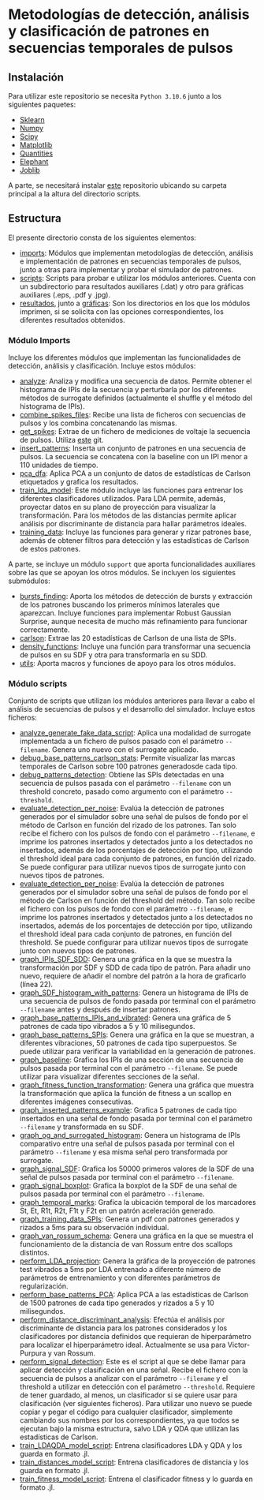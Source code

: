 # Metodologías de detección, análisis y clasificación de patrones en secuencias temporales de pulsos

## Instalación
Para utilizar este repositorio se necesita `Python 3.10.6` junto a los siguientes paquetes:
* [Sklearn](https://scikit-learn.org/stable/install.html)
* [Numpy](https://numpy.org/install/)
* [Scipy](https://scipy.org/install/)
* [Matplotlib](https://matplotlib.org/stable/users/installing/index.html)
* [Quantities](https://pypi.org/project/quantities/)
* [Elephant](https://elephant.readthedocs.io/en/v0.7.0/install.html)
* [Joblib](https://joblib.readthedocs.io/en/stable/)

A parte, se necesitará instalar [este](https://github.com/angellareo/bio-utils) repositorio ubicando su carpeta principal a la altura del directorio scripts.

## Estructura
El presente directorio consta de los siguientes elementos:
* [imports](imports/): Módulos que implementan metodologías de detección, análisis e implementación de patrones en secuencias temporales de pulsos, junto a otras para implementar y probar el simulador de patrones.
* [scripts](scripts/): Scripts para probar e utilizar los módulos anteriores. Cuenta con un subdirectorio para resultados auxiliares (.dat) y otro para gráficas auxiliares (.eps, .pdf y .jpg).
* [resultados](resultados/), junto a [gráficas](graficas/): Son los directorios en los que los módulos imprimen, si se solicita con las opciones correspondientes, los diferentes resultados obtenidos.

### Módulo Imports
Incluye los diferentes módulos que implementan las funcionalidades de detección, análisis y clasificación. Incluye estos módulos:
* [analyze](imports/analyze.py): Analiza y modifica una secuencia de datos. Permite obtener el histograma de IPIs de la secuencia y perturbarla por los diferentes métodos de surrogate definidos (actualmente el shuffle y el método del histograma de IPIs).
* [combine_spikes_files](imports/combine_spikes_files.py): Recibe una lista de ficheros con secuencias de pulsos y los combina concatenando las mismas.
* [get_spikes](imports/get_spikes.py): Extrae de un fichero de mediciones de voltaje la secuencia de pulsos. Utiliza [este](https://github.com/angellareo/bio-utils) git.
* [insert_patterns](imports/insert_patterns.py): Inserta un conjunto de patrones en una secuencia de pulsos. La secuencia se concatena con la baseline con un IPI menor a 110 unidades de tiempo.
* [pca_dfa](imports/pca_dfa.py): Aplica PCA a un conjunto de datos de estadísticas de Carlson etiquetados y grafica los resultados.
* [train_lda_model](imports/train_lda_model.py): Este módulo incluye las funciones para entrenar los diferentes clasificadores utilizados. Para LDA permite, además, proyectar datos en su plano de proyección para visualizar la transformación. Para los métodos de las distancias permite aplicar análisis por discriminante de distancia para hallar parámetros ideales.
* [training_data](imports/training_data.py): Incluye las funciones para generar y rizar patrones base, además de obtener filtros para detección y las estadísticas de Carlson de estos patrones.

A parte, se incluye un módulo `support` que aporta funcionalidades auxiliares sobre las que se apoyan los otros módulos. Se incluyen los siguientes submódulos:
* [bursts_finding](imports/support/bursts_finding.py): Aporta los métodos de detección de bursts y extracción de los patrones buscando los primeros mínimos laterales que aparezcan. Incluye funciones para implementar Robust Gaussian Surprise, aunque necesita de mucho más refinamiento para funcionar correctamente.
* [carlson](imports/support/carlson.py): Extrae las 20 estadísticas de Carlson de una lista de SPIs.
* [density_functions](imports/support/density_functions.py): Incluye una función para transformar una secuencia de pulsos en su SDF y otra para transformarla en su SDD.
* [utils](imports/support/utils.py): Aporta macros y funciones de apoyo para los otros módulos.

### Módulo scripts
Conjunto de scripts que utilizan los módulos anteriores para llevar a cabo el análisis de secuencias de pulsos y el desarrollo del simulador. Incluye estos ficheros:
* [analyze_generate_fake_data_script](scripts/analyze_generate_fake_data_script.py): Aplica una modalidad de surrogate implementada a un fichero de pulsos pasado con el parámetro `--filename`. Genera uno nuevo con el surrogate aplicado.
* [debug_base_patterns_carlson_stats](scripts/debug_base_patterns_carlson_stats.py): Permite visualizar las marcas temporales de Carlson sobre 100 patrones generadosde cada tipo.
* [debug_patterns_detection](scripts/debug_patterns_detection.py): Obtiene las SPIs detectadas en una secuencia de pulsos pasada con el parámetro `--filename` con un threshold concreto, pasado como argumento con el parámetro `--threshold`.
* [evaluate_detection_per_noise](scripts/evaluate_detection_per_noise.py): Evalúa la detección de patrones generados por el simulador sobre una señal de pulsos de fondo por el método de Carlson en función del rizado de los patrones. Tan solo recibe el fichero con los pulsos de fondo con el parámetro `--filename`, e imprime los patrones insertados y detectados junto a los detectados no insertados, además de los porcentajes de detección por tipo, utilizando el threshold ideal para cada conjunto de patrones, en función del rizado. Se puede configurar para utilizar nuevos tipos de surrogate junto con nuevos tipos de patrones.
* [evaluate_detection_per_noise](scripts/evaluate_detection_per_noise.py): Evalúa la detección de patrones generados por el simulador sobre una señal de pulsos de fondo por el método de Carlson en función del threshold del método. Tan solo recibe el fichero con los pulsos de fondo con el parámetro `--filename`, e imprime los patrones insertados y detectados junto a los detectados no insertados, además de los porcentajes de detección por tipo, utilizando el threshold ideal para cada conjunto de patrones, en función del threshold. Se puede configurar para utilizar nuevos tipos de surrogate junto con nuevos tipos de patrones.
* [graph_IPIs_SDF_SDD](scripts/graph_IPIs_SDF_SDD.py): Genera una gráfica en la que se muestra la transformación por SDF y SDD de cada tipo de patrón. Para añadir uno nuevo, requiere de añadir el nombre del patrón a la hora de graficarlo (línea 22).
* [graph_SDF_histogram_with_patterns](scripts/graph_SDF_histogram_with_patterns.py): Genera un histograma de IPIs de una secuencia de pulsos de fondo pasada por terminal con el parámetro `--filename` antes y después de insertar patrones.
* [graph_base_patterns_IPIs_and_vibrated](scripts/graph_base_patterns_IPIs_and_vibrated.py): Genera una gráfica de 5 patrones de cada tipo vibrados a 5 y 10 milisegundos.
* [graph_base_patterns_SPIs](scripts/graph_base_patterns_SPIs.py): Genera una gráfica en la que se muestran, a diferentes vibraciones, 50 patrones de cada tipo superpuestos. Se puede utilizar para verificar la variabilidad en la generación de patrones.
* [graph_baseline](scripts/graph_baseline.py): Grafica los IPIs de una sección de una secuencia de pulsos pasada por terminal con el parámetro `--filename`. Se puede utilizar para visualizar diferentes secciones de la señal.
* [graph_fitness_function_transformation](scripts/graph_fitness_function_transformation.py): Genera una gráfica que muestra la transformación que aplica la función de fitness a un scallop en diferentes imágenes consecutivas.
* [graph_inserted_patterns_example](scripts/graph_inserted_patterns_example.py): Grafica 5 patrones de cada tipo insertados en una señal de fondo pasada por terminal con el parámetro `--filename` y transformada en su SDF.
* [graph_og_and_surrogated_histogram](scripts/graph_og_and_surrogated_histogram.py): Genera un histograma de IPIs comparativo entre una señal de pulsos pasada por terminal con el parámetro `--filename` y esa misma señal pero transformada por surrogate.
* [graph_signal_SDF](scripts/graph_signal_SDF.py): Grafica los 50000 primeros valores de la SDF de una señal de pulsos pasada por terminal con el parámetro `--filename`.
* [graph_signal_boxplot](scripts/graph_signal_boxplot.py): Grafica la boxplot de la SDF de una señal de pulsos pasada por terminal con el parámetro `--filename`.
* [graph_temporal_marks](scripts/graph_temporal_marks.py): Grafica la ubicación temporal de los marcadores St, Et, R1t, R2t, F1t y F2t en un patrón aceleración generado.
* [graph_training_data_SPIs](scripts/graph_training_data_SPIs.py): Genera un pdf con patrones generados y rizados a 5ms para su observación individual.
* [graph_van_rossum_schema](scripts/graph_van_rossum_schema.py): Genera una gráfica en la que se muestra el funcionamiento de la distancia de van Rossum entre dos scallops distintos.
* [perform_LDA_projection](scripts/perform_LDA_projection.py): Genera la gráfica de la proyección de patrones test vibrados a 5ms por LDA entrenado a diferente número de parámetros de entrenamiento y con diferentes parámetros de regularización.
* [perform_base_patterns_PCA](scripts/perform_base_patterns_PCA.py): Aplica PCA a las estadísticas de Carlson de 1500 patrones de cada tipo generados y rizados a 5 y 10 milisegundos.
* [perform_distance_discriminant_analysis](scripts/perform_distance_discriminant_analysis.py): Efectúa el análisis por discriminante de distancia para los patrones considerados y los clasificadores por distancia definidos que requieran de hiperparámetro para localizar el hiperparámetro ideal. Actualmente se usa para Victor-Purpura y van Rossum.
* [perform_signal_detection](scripts/perform_signal_detection.py): Este es el script al que se debe llamar para aplicar detección y clasificación en una señal. Recibe el fichero con la secuencia de pulsos a analizar con el parámetro `--filename` y el threshold a utilizar en detección con el parámetro `--threshold`. Requiere de tener guardado, al menos, un clasificador si se quiere usar para clasificación (ver siguientes ficheros). Para utilizar uno nuevo se puede copiar y pegar el código para cualquier clasificador, simplemente cambiando sus nombres por los correspondientes, ya que todos se ejecutan bajo la misma estructura, salvo LDA y QDA que utilizan las estadísticas de Carlson.
* [train_LDAQDA_model_script](scripts/train_LDAQDA_model_script.py): Entrena clasificadores LDA y QDA y los guarda en formato .jl.
* [train_distances_model_script](scripts/train_distances_model_script.py): Entrena clasificadores de distancia y los guarda en formato .jl.
* [train_fitness_model_script](scripts/train_fitness_model_script.py): Entrena el clasificador fitness y lo guarda en formato .jl.
